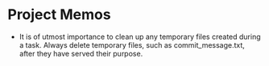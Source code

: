 # Project Memos

- It is of utmost importance to clean up any temporary files created during a task. Always delete temporary files, such as commit_message.txt, after they have served their purpose.